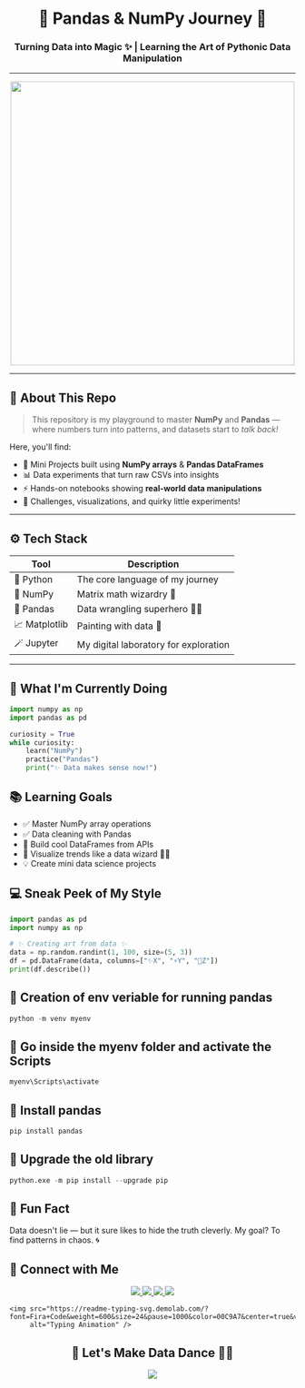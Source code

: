 <!-- 🌟 PROFILE README: Python | Pandas | NumPy | Data Science Journey 🚀 -->

<h1 align="center">🐍 Pandas & NumPy Journey 🚀</h1>
<h3 align="center">Turning Data into Magic ✨ | Learning the Art of Pythonic Data Manipulation</h3>

---

<p align="center">
  <img src="https://media.tenor.com/0Yq2XgqZfOcAAAAd/python-coding.gif" width="500"/>
</p>

---

## 🧠 About This Repo

> This repository is my playground to master **NumPy** and **Pandas** —  
> where numbers turn into patterns, and datasets start to _talk back!_

Here, you'll find:

- 🧩 Mini Projects built using **NumPy arrays** & **Pandas DataFrames**
- 📊 Data experiments that turn raw CSVs into insights
- ⚡ Hands-on notebooks showing **real-world data manipulations**
- 🎯 Challenges, visualizations, and quirky little experiments!

---

## ⚙️ Tech Stack

| Tool          | Description                           |
| ------------- | ------------------------------------- |
| 🐍 Python     | The core language of my journey       |
| 🧮 NumPy      | Matrix math wizardry 🧠               |
| 🐼 Pandas     | Data wrangling superhero 🦸‍♂️           |
| 📈 Matplotlib | Painting with data 🎨                 |
| 🪄 Jupyter    | My digital laboratory for exploration |

---

## 🌈 What I'm Currently Doing

```python
import numpy as np
import pandas as pd

curiosity = True
while curiosity:
    learn("NumPy")
    practice("Pandas")
    print("✨ Data makes sense now!")
```

## 📚 Learning Goals

- ✅ Master NumPy array operations
- ✅ Data cleaning with Pandas
- 🚀 Build cool DataFrames from APIs
- 🎨 Visualize trends like a data wizard 🧙‍♂️
- 💡 Create mini data science projects

## 💻 Sneak Peek of My Style

```python
import pandas as pd
import numpy as np

# ✨ Creating art from data ✨
data = np.random.randint(1, 100, size=(5, 3))
df = pd.DataFrame(data, columns=["✨X", "⚡Y", "🚀Z"])
print(df.describe())
```

## 🔗 Creation of env veriable for running pandas

```python
python -m venv myenv
```

## 🔗 Go inside the **myenv** folder and activate the Scripts

```python
myenv\Scripts\activate
```

## 🔗 Install pandas

```python
pip install pandas
```

## 🔗 Upgrade the old library

```python
python.exe -m pip install --upgrade pip
```

## 🧩 Fun Fact

Data doesn't lie — but it sure likes to hide the truth cleverly.
My goal? To find patterns in chaos. 🌀

## 🔗 Connect with Me

<p align="center">
  <a href="https://github.com/nil1902" target="_blank">
    <img src="https://img.shields.io/badge/-GitHub-black?style=for-the-badge&logo=github&logoColor=white" />
  </a>
  <a href="https://www.linkedin.com/in/nilimesh-pal-3882ab162/" target="_blank">
    <img src="https://img.shields.io/badge/-LinkedIn-0077B5?style=for-the-badge&logo=linkedin&logoColor=white" />
  </a>
  <a href="mailto:nilimeshpal15@gmail.com" target="_blank">
    <img src="https://img.shields.io/badge/-Gmail-D14836?style=for-the-badge&logo=gmail&logoColor=white" />
  </a>
  <a href="https://nilimesh-portfolio.vercel.app/" target="_blank">
    <img src="https://img.shields.io/badge/-Portfolio-1abc9c?style=for-the-badge&logo=vercel&logoColor=white" />
  </a>
</p>

<p align="center">
  
    <img src="https://readme-typing-svg.demolab.com/?font=Fira+Code&weight=600&size=24&pause=1000&color=00C9A7&center=true&vCenter=true&width=550&lines=Keep+Learning+%F0%9F%93%9A;Keep+Building+%F0%9F%92%BB;Keep+Exploring+%F0%9F%9A%80;Data+Is+Beautiful+%E2%9C%A8" 
         alt="Typing Animation" />
  
</p>


<h2 align="center">💫 Let's Make Data Dance 💃🕺</h2>

<p align="center">
  <img src="https://capsule-render.vercel.app/api?type=waving&color=gradient&height=100&section=footer"/>
</p>
